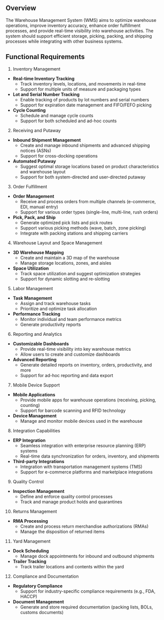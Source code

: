 ## Overview

The Warehouse Management System (WMS) aims to optimize warehouse operations, improve inventory accuracy, enhance order fulfillment processes, and provide real-time visibility into warehouse activities. The system should support efficient storage, picking, packing, and shipping processes while integrating with other business systems.

## Functional Requirements

1. Inventory Management

- **Real-time Inventory Tracking**
  - Track inventory levels, locations, and movements in real-time
  - Support for multiple units of measure and packaging types
- **Lot and Serial Number Tracking**
  - Enable tracking of products by lot numbers and serial numbers
  - Support for expiration date management and FIFO/FEFO picking
- **Cycle Counting**
  - Schedule and manage cycle counts
  - Support for both scheduled and ad-hoc counts

2. Receiving and Putaway

- **Inbound Shipment Management**
  - Create and manage inbound shipments and advanced shipping notices (ASNs)
  - Support for cross-docking operations
- **Automated Putaway**
  - Suggest optimal storage locations based on product characteristics and warehouse layout
  - Support for both system-directed and user-directed putaway

3. Order Fulfillment

- **Order Management**
  - Receive and process orders from multiple channels (e-commerce, EDI, manual entry)
  - Support for various order types (single-line, multi-line, rush orders)
- **Pick, Pack, and Ship**
  - Generate optimized pick lists and pick routes
  - Support various picking methods (wave, batch, zone picking)
  - Integrate with packing stations and shipping carriers

4. Warehouse Layout and Space Management

- **3D Warehouse Mapping**
  - Create and maintain a 3D map of the warehouse
  - Manage storage locations, zones, and aisles
- **Space Utilization**
  - Track space utilization and suggest optimization strategies
  - Support for dynamic slotting and re-slotting

5. Labor Management

- **Task Management**
  - Assign and track warehouse tasks
  - Prioritize and optimize task allocation
- **Performance Tracking**
  - Monitor individual and team performance metrics
  - Generate productivity reports

6. Reporting and Analytics

- **Customizable Dashboards**
  - Provide real-time visibility into key warehouse metrics
  - Allow users to create and customize dashboards
- **Advanced Reporting**
  - Generate detailed reports on inventory, orders, productivity, and more
  - Support for ad-hoc reporting and data export

7. Mobile Device Support

- **Mobile Applications**
  - Provide mobile apps for warehouse operations (receiving, picking, counting)
  - Support for barcode scanning and RFID technology
- **Device Management**
  - Manage and monitor mobile devices used in the warehouse

8. Integration Capabilities

- **ERP Integration**
  - Seamless integration with enterprise resource planning (ERP) systems
  - Real-time data synchronization for orders, inventory, and shipments
- **Third-party Integrations**
  - Integration with transportation management systems (TMS)
  - Support for e-commerce platforms and marketplace integrations

9. Quality Control

- **Inspection Management**
  - Define and enforce quality control processes
  - Track and manage product holds and quarantines

10. Returns Management

- **RMA Processing**
  - Create and process return merchandise authorizations (RMAs)
  - Manage the disposition of returned items

11. Yard Management

- **Dock Scheduling**
  - Manage dock appointments for inbound and outbound shipments
- **Trailer Tracking**
  - Track trailer locations and contents within the yard

12. Compliance and Documentation

- **Regulatory Compliance**
  - Support for industry-specific compliance requirements (e.g., FDA, HACCP)
- **Document Management**
  - Generate and store required documentation (packing lists, BOLs, customs documents)
